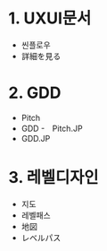 # 1. UXUI문서
- 씬플로우
- 詳細を見る
# 2. GDD
- Pitch
- GDD
-　Pitch.JP
- GDD.JP
# 3. 레벨디자인
- 지도
- 레벨패스
- 地図
- レベルパス

